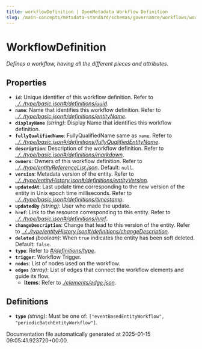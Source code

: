 ```yaml
---
title: workflowDefinition | OpenMetadata Workflow Definition
slug: /main-concepts/metadata-standard/schemas/governance/workflows/workflowdefinition
---
```


# WorkflowDefinition

*Defines a workflow, having all the different pieces and attributes.*

## Properties

- **`id`**: Unique identifier of this workflow definition. Refer to *[../../type/basic.json#/definitions/uuid](#/../type/basic.json#/definitions/uuid)*.
- **`name`**: Name that identifies this workflow definition. Refer to *[../../type/basic.json#/definitions/entityName](#/../type/basic.json#/definitions/entityName)*.
- **`displayName`** *(string)*: Display Name that identifies this workflow definition.
- **`fullyQualifiedName`**: FullyQualifiedName same as `name`. Refer to *[../../type/basic.json#/definitions/fullyQualifiedEntityName](#/../type/basic.json#/definitions/fullyQualifiedEntityName)*.
- **`description`**: Description of the workflow definition. Refer to *[../../type/basic.json#/definitions/markdown](#/../type/basic.json#/definitions/markdown)*.
- **`owners`**: Owners of this workflow definition. Refer to *[../../type/entityReferenceList.json](#/../type/entityReferenceList.json)*. Default: `null`.
- **`version`**: Metadata version of the entity. Refer to *[../../type/entityHistory.json#/definitions/entityVersion](#/../type/entityHistory.json#/definitions/entityVersion)*.
- **`updatedAt`**: Last update time corresponding to the new version of the entity in Unix epoch time milliseconds. Refer to *[../../type/basic.json#/definitions/timestamp](#/../type/basic.json#/definitions/timestamp)*.
- **`updatedBy`** *(string)*: User who made the update.
- **`href`**: Link to the resource corresponding to this entity. Refer to *[../../type/basic.json#/definitions/href](#/../type/basic.json#/definitions/href)*.
- **`changeDescription`**: Change that lead to this version of the entity. Refer to *[../../type/entityHistory.json#/definitions/changeDescription](#/../type/entityHistory.json#/definitions/changeDescription)*.
- **`deleted`** *(boolean)*: When `true` indicates the entity has been soft deleted. Default: `false`.
- **`type`**: Refer to *[#/definitions/type](#definitions/type)*.
- **`trigger`**: Workflow Trigger.
- **`nodes`**: List of nodes used on the workflow.
- **`edges`** *(array)*: List of edges that connect the workflow elements and guide its flow.
  - **Items**: Refer to *[./elements/edge.json](#elements/edge.json)*.
## Definitions

- **`type`** *(string)*: Must be one of: `["eventBasedEntityWorkflow", "periodicBatchEntityWorkflow"]`.


Documentation file automatically generated at 2025-01-15 09:05:41.923720+00:00.
